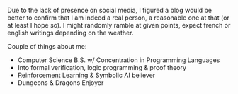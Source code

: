 Due to the lack of presence on social media, I figured a blog would be better to confirm that I am indeed a real person, a reasonable one at that (or at least I hope so). 
I might randomly ramble at given points, expect french or english writings depending on the weather. 

Couple of things about me: 
- Computer Science B.S. w/ Concentration in Programming Languages
- Into formal verification, logic programming & proof theory 
- Reinforcement Learning & Symbolic AI believer 
- Dungeons & Dragons Enjoyer

